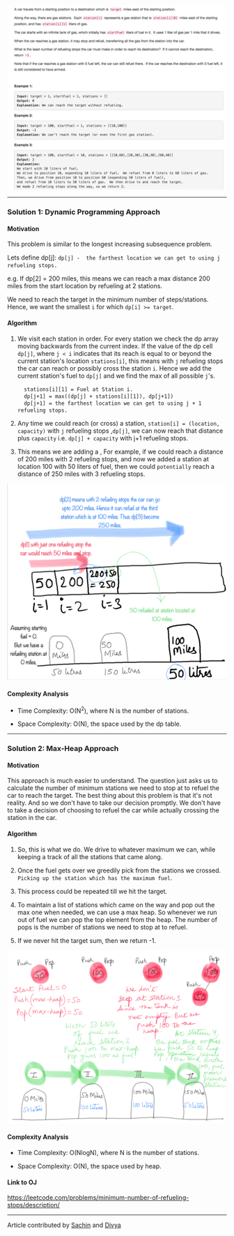 <p align="center">
<img src="../../Images/Minimum-Refueling-Stops.png" width="600">
</p>

---

### Solution 1: Dynamic Programming Approach

#### Motivation

This problem is similar to the longest increasing subsequence problem.

  Lets define dp[j]:
  `dp[j] -  the farthest location we can get to using j refueling stops.`

  e.g. If dp[2] = 200 miles, this means we can reach a max distance 200 miles from the start location by refueling at 2 stations.

We need to reach the target in the minimum number of steps/stations. Hence, we want the smallest `i` for which `dp[i] >= target`.

#### Algorithm

1. We visit each station in order. For every station we check the dp array moving backwards from the current index.
If the value of the dp cell `dp[j]`, where `j < i` indicates that its reach is equal to or beyond the current station's location `stations[i]`, this means with `j` refueling stops the car can reach or possibly cross the station `i`. Hence we add the current station's fuel to `dp[j]` and we find the max of all possible `j`'s.

    ```
      stations[i][1] = Fuel at Station i.
      dp[j+1] = max((dp[j] + stations[i][1]), dp[j+1])
      dp[j+1] = the farthest location we can get to using j + 1 refueling stops.
    ```

2. Any time we could reach (or cross) a station, `station[i] = (location, capacity)` with `j` refueling stops
,`dp[j]`, we can now reach that distance plus `capacity` i.e. `dp[j] + capacity` with j+1 refueling stops.

3. This means we are adding a ,
For example, if we could reach a distance of 200 miles with 2 refueling stops, and now we added a station at location 100 with 50 liters of fuel, then we could `potentially` reach a distance of 250 miles with 3 refueling stops.

<p align="center">
<img src="../../Images/Minimum-Refueling-Stops-DP.png" width="600">
</p>

#### Complexity Analysis

* Time Complexity: O(N<sup>2</sup>), where N is the number of stations.

* Space Complexity: O(N), the space used by the dp table.

---
### Solution 2: Max-Heap Approach

#### Motivation

This approach is much easier to understand. The question just asks us to calculate the number of minimum stations we need to stop at to refuel the car to reach the target. The best thing about this problem is that it's not reality. And so we don't have to take our decision promptly. We don't have to take a decision of choosing to refuel the car while actually crossing the station in the car.

#### Algorithm

1. So, this is what we do. We drive to whatever maximum we can, while keeping a track of all the stations that came along.

2. Once the fuel gets over we greedily pick from the stations we crossed. `Picking up the station which has the maximum fuel`.

3. This process could be repeated till we hit the target.

4. To maintain a list of stations which came on the way and pop out the max one when needed, we can use a max heap. So whenever we run out of fuel we can pop the top element from the heap. The number of pops is the number of stations we need to stop at to refuel.

5. If we never hit the target sum, then we return -1.

<p align="center">
<img src="../../Images/Minimum-Refueling-Stops-Heap.png" width="600">
</p>

#### Complexity Analysis

* Time Complexity: O(NlogN), where N is the number of stations.

* Space Complexity: O(N), the space used by heap.

#### Link to OJ

https://leetcode.com/problems/minimum-number-of-refueling-stops/description/

---
Article contributed by [Sachin](https://github.com/edorado93) and [Divya](https://github.com/DivyaGodayal)
